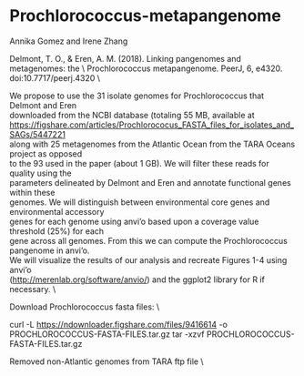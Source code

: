 # Prochlorococcus-metapangenome
Annika Gomez and Irene Zhang

Delmont, T. O., & Eren, A. M. (2018). Linking pangenomes and metagenomes: the \ 
Prochlorococcus metapangenome. PeerJ, 6, e4320. doi:10.7717/peerj.4320 \

We propose to use the 31 isolate genomes for Prochlorococcus that Delmont and Eren \
downloaded from the NCBI database (totaling 55 MB, available at  \
https://figshare.com/articles/Prochlorococus_FASTA_files_for_isolates_and_SAGs/5447221 \
along with 25 metagenomes from the Atlantic Ocean from the TARA Oceans project as opposed \
to the 93 used in the paper (about 1 GB). We will filter these reads for quality using the \
parameters delineated by Delmont and Eren and annotate functional genes within these \
genomes. We will distinguish between environmental core genes and environmental accessory \
genes for each genome using anvi’o based upon a coverage value threshold (25%) for each \
gene across all genomes. From this we can compute the Prochlorococcus pangenome in anvi’o. \
We will visualize the results of our analysis and recreate Figures 1-4 using anvi’o \
(http://merenlab.org/software/anvio/) and the ggplot2 library for R if necessary. \

Download Prochlorococcus fasta files: \

curl -L https://ndownloader.figshare.com/files/9416614 -o PROCHLOROCOCCUS-FASTA-FILES.tar.gz
tar -xzvf PROCHLOROCOCCUS-FASTA-FILES.tar.gz

Removed non-Atlantic genomes from TARA ftp file \





